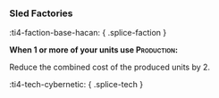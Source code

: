 ### **Sled Factories**
:ti4-faction-base-hacan:
{ .splice-faction }

**When 1 or more of your units use <span style="font-variant:small-caps;">Production</span>:**

Reduce the combined cost of the produced units by 2.

:ti4-tech-cybernetic:
{ .splice-tech }
